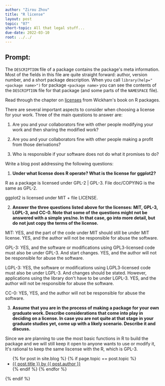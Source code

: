 ```yaml
---
author: "Zirou Zhou"
title: "R license"
layout: post
topic: "07"
short-topic: All that legal stuff...
due-date: 2022-03-10
root: ../../
---
```


## Prompt:

The `DESCRIPTION` file of a package contains the package's meta information. Most of the fields in this file are quite straight forward: author, version number, and a short package description. When you call `library(help="<package name>")` for  package `<package name>` you can see the contents of the `DESCRIPTION` file for that package (and some parts of the `NAMESPACE` file).

Read through the chapter on [licenses](https://r-pkgs.org/license.html) from Wickham's book on R packages. 

There are several important aspects to consider when choosing a license for your work. 
Three of the main questions to answer are: 

1. Are you and your collaborators fine with other people modifying your work and then sharing the modified work?

2. Are you and your collaborators fine with other people making a profit from those derivations?

3. Who is responsible if your software does not do what it promises to do?


Write a blog post addressing the following questions: 

1. **Under what license does R operate? What is the license for ggplot2?**

R as a package is licensed under GPL-2 | GPL-3. File doc/COPYING is the same as GPL-2.

ggplot2 is licensed under MIT + file LICENSE.

2. **Answer the three questions listed above for the licenses: MIT, GPL-3,  LGPL-3, and CC-0. Note that some of the questions might not be answered with a simple yes/no. In that case, go into more detail, but do not just copy the terms of the license.**

MIT: YES, and the part of the code under MIT should still be under MIT license. YES, and the author will not be responsible for abuse the software.

GPL-3: YES, and the software or modifications using GPL3-licensed code must also be under GPL-3. And start changes. YES, and the author will not be responsible for abuse the software.

LGPL-3: YES, the software or modifications using LGPL3-licensed code must also be under LGPL-3. And changes should be stated. However, applications using the library don't have to be under LGPL-3. YES, and the author will not be responsible for abuse the software.

CC-0: YES, YES, and the author will not be responsible for abuse the software.

3. **Assume that you are in the process of making a package for your own graduate work. Describe considerations that come into play in deciding on a license. In case you are not quite at that stage in your graduate studies yet, come up with a likely scenario. Describe it and discuss.**

Since we are planning to use the most basic functions in R to build the package and we will still keep it open to anyone wants to use or modify it, It's rational to keep the same liscense with the R, which is GPL-3.

<ul>
{% for post in site.blog %}
  {% if page.topic == post.topic %}
  <li><a href="{{ post.url }}">{{ post.title }} by {{ post.author }}</a></li>
  {% endif %}
{% endfor %}
</ul>
{% endif %}
